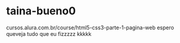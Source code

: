 # taina-bueno0
cursos.alura.com.br/course/html5-css3-parte-1-pagina-web
espero queveja tudo que eu fizzzzz kkkkk 
